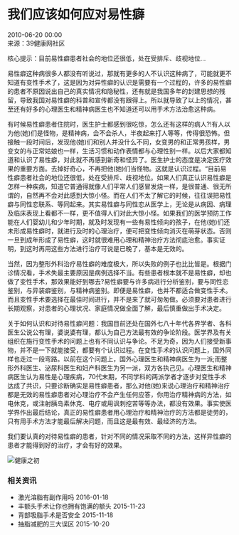 # 我们应该如何应对易性癖

2010-06-20 00:00  
来源：39健康网社区  

核心提示：目前易性癖患者社会的地位还很低，处在受排斥、歧视地位...

易性癖这种病很多人都没有听说过，那就有更多的人不认识这种病了，可能就更不知道有变性手术了，这是因为对异性癖的认识是需要有一个过程的，许多的易性癖的患者不原因说出自己的真实情况和隐秘性，还有就是我国多年的封建思想的残留，导致我国对易性癖的科普和宣传都没有跟得上。所以就导致了以上的情况，甚至还有好多的心理医生和精神病医生也不知道还可以用手术方法治愈这种病。

有时候易性癖患者住院时，医生护士都感到很吃惊，怎么还有这样的病人?!有人以为他(她)们是怪物，是精神病，会不会杀人，半夜起来打人等等，传得很恐怖。但接触一段时间后，发现他(她)们和别人并没什么不同，女变男的和正常男孩样，男变女的与正常姑娘也一样，生活习惯和动作表情都与心理性别一样。以后大家都知道和认识了易性癖，对此就不再感到新奇和怪异了。医生护士的态度是决定医疗效果的重要方面。去掉好奇心，不再把他(她)们当怪物。这就是认识过程。“目前易性癖患者社会的地位还很低，处在受排斥、歧视地位。如果人们真正认识易性癖是怎样一种疾病，知道它普通得就像人们平常人们感冒发烧一样，是很普通、很无所谓的，自然再不会对此感到大惊小怪。而在人们不太了解它的时候，往往误把易性癖与同性恋联系、等同起来。其实易性癖与同性恋从医学上，无论是从病因、病理及临床表现上看都不一样，更不值得人们对此大惊小怪。如果我们的医学预防工作能在人们婴幼儿和少年时期，就及时发现有一些有易性倾向的孩子，在他(她)们还未形成易性癖时，就进行及时的心理治疗，便可把变性倾向消灭在萌芽状态。否则一旦到成年形成了易性癖，这时就很难用心理和精神治疗方法彻底治愈。事实证明，到这时再用这些方法进行治疗可说是已晚了，基本是无效的。

当然，因为整形外科治疗易性癖的难度极大，所以失败的例子也比比皆是。根据门诊情况看，手术失最主要原因是病例选择不当。有些患者根本就不是易性癖，却也做了变性手术，那效果能好到哪去?易性癖要与许多病进行分析鉴别，要与同性恋鉴别，与异装癖鉴别，与精神病鉴别。即便是易性癖，也并不都适合做变性手术。而且变性手术要选择在最佳时间进行，并不是来了就可匆匆做。必须要对患者进行长期观察，对患者的心理状况、家庭情况做全面了解，最后慎重做出手术决定。

关于如何认识和对待易性癖问题：我国目前还处在国外七八十年代各界学者、各科医生公说公有理，婆说婆有理，都认为自己方法最有效的争论阶段。医学界及有关组织在施行变性手术的问题上也有不同认识与争论。不足为奇，因为人们接受新事物，并不是一下就能接受，都要有个认识过程。在变性手术的认识问题上，国外同样也走过一段弯路。以前在这个问题上，国外心理医生和精神病医生为一派;而整形外科医生、泌尿科医生和妇产科医生为另一派，双方各执己见。心理医生和精神病医生认为易性是心理疾病，70代末期，不同学科的两派学者才逐步对变性手术达成了共识，只要诊断确实是易性癖患者，那么对他(她)来说心理治疗和精神治疗都是无效的易性癖患者对心理治疗不会产生任何应答，你用治疗精神病的方法，如电休克，或注射胰岛素休克、电疗或用讽刺挖苦等等办法，都没有效果。事实使医学界作出最后结论，真正的易性癖患者用心理治疗和精神治疗的方法都是徒劳的，只有用手术方法才能最后解决问题，而且这是最有效、最经济的方法。

我们要认真的对待易性癖的患者，针对不同的情况采取不同的方法，这样异性癖的患者才能得到好的治疗，才会有好的效果。

![健康之初](/images/pc/brand.png)

### 相关资讯

- 激光溶脂有副作用吗 2016-01-18
- 丰额头手术让你也拥有饱满的额头 2015-11-23
- 背部吸脂手术是否安全 2015-11-18
- 抽脂减肥的三大误区 2015-10-20